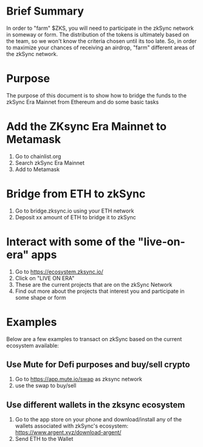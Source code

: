 # Brief Summary

In order to "farm" $ZKS, you will need to participate in the zkSync network in someway or form. The distribution of the tokens is ultimately based on the team, so we won't know the criteria chosen until its too late. So, in order to maximize your chances of receiving an airdrop, "farm" different areas of the zkSync network. 

# Purpose

The purpose of this document is to show how to bridge the funds to the zkSync Era Mainnet from Ethereum and do some basic tasks

# Add the ZKsync Era Mainnet to Metamask

1) Go to chainlist.org
2) Search zkSync Era Mainnet
3) Add to Metamask

# Bridge from ETH to zkSync

1) Go to bridge.zksync.io using your ETH network
2) Deposit xx amount of ETH to bridge it to zkSync

# Interact with some of the "live-on-era" apps 

1) Go to https://ecosystem.zksync.io/
2) Click on "LIVE ON ERA"
3) These are the current projects that are on the zkSync Network
4) Find out more about the projects that interest you and participate in some shape or form

# Examples

Below are a few examples to transact on zkSync based on the current ecosystem available: 

## Use Mute for Defi purposes and buy/sell crypto

1) Go to https://app.mute.io/swap as zksync network
2) use the swap to buy/sell

## Use different wallets in the zksync ecosystem

1) Go to the app store on your phone and download/install any of the wallets associated with zkSync's ecosystem: https://www.argent.xyz/download-argent/
2) Send ETH to the Wallet

